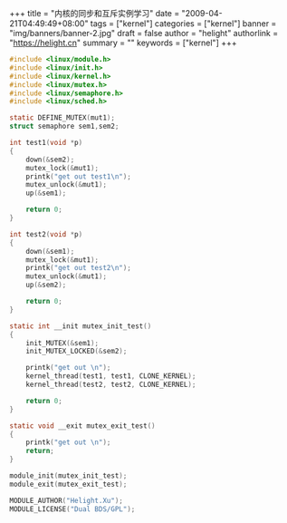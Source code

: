 +++
title = "内核的同步和互斥实例学习"
date = "2009-04-21T04:49:49+08:00"
tags = ["kernel"]
categories = ["kernel"]
banner = "img/banners/banner-2.jpg"
draft = false
author = "helight"
authorlink = "https://helight.cn"
summary = ""
keywords = ["kernel"]
+++

``` c
#include <linux/module.h>
#include <linux/init.h>
#include <linux/kernel.h>
#include <linux/mutex.h>
#include <linux/semaphore.h>
#include <linux/sched.h>

static DEFINE_MUTEX(mut1);
struct semaphore sem1,sem2;

int test1(void *p)
{
    down(&sem2);
    mutex_lock(&mut1);
    printk("get out test1\n");
    mutex_unlock(&mut1);
    up(&sem1);

    return 0;
}

int test2(void *p)
{
    down(&sem1);
    mutex_lock(&mut1);
    printk("get out test2\n");
    mutex_unlock(&mut1);
    up(&sem2);

    return 0;
}

static int __init mutex_init_test()
{
    init_MUTEX(&sem1);
    init_MUTEX_LOCKED(&sem2);

    printk("get out \n");
    kernel_thread(test1, test1, CLONE_KERNEL);
    kernel_thread(test2, test2, CLONE_KERNEL);

    return 0;
}

static void __exit mutex_exit_test()
{
    printk("get out \n");
    return;
}

module_init(mutex_init_test);
module_exit(mutex_exit_test);

MODULE_AUTHOR("Helight.Xu");
MODULE_LICENSE("Dual BDS/GPL");
```